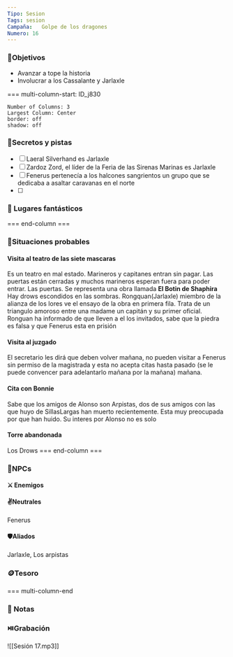 ```yaml
---
Tipo: Sesion
Tags: sesion
Campaña:   Golpe de los dragones 
Numero: 16
---
```


###  🎯Objetivos
- Avanzar a tope la historia
- Involucrar a los Cassalante y Jarlaxle


=== multi-column-start: ID_j830
```column-settings
Number of Columns: 3
Largest Column: Center
border: off
shadow: off
```
### 🔐Secretos y pistas
- [ ]  Laeral Silverhand es Jarlaxle
- [ ] Zardoz Zord, el líder de la Feria de las Sirenas Marinas es Jarlaxle
- [ ] Fenerus pertenecía a los halcones sangrientos un grupo que se dedicaba a asaltar caravanas en el norte
- [ ] 

### 🗾 Lugares fantásticos

=== end-column ===


### 🎥Situaciones probables

#### Visita al teatro de las siete mascaras
Es un teatro en mal estado. Marineros y capitanes entran sin pagar. Las puertas están cerradas y muchos marineros esperan fuera para poder entrar. Las puertas. Se representa una obra llamada **El Botin de Shaphira**
Hay drows escondidos en las sombras.
Rongquan(Jarlaxle) miembro de la alianza de los lores ve el ensayo de la obra en primera fila. Trata de un triangulo amoroso entre una madame un capitán y su primer oficial.
Ronguan ha informado de que lleven a el los invitados, sabe que la piedra es falsa y que Fenerus esta en prisión
#### Visita al juzgado
El secretario les dirá que deben volver mañana, no pueden visitar a Fenerus sin permiso de la magistrada y esta no acepta citas hasta pasado (se le puede convencer para adelantarlo mañana por la mañana) mañana.
#### Cita con Bonnie
Sabe que los amigos de Alonso son Arpistas, dos de sus amigos con las que huyo de SillasLargas han muerto recientemente. Esta muy preocupada por que han huido. Su interes por Alonso no es solo
#### Torre abandonada
Los Drows
=== end-column ===
### 👤NPCs
#### ⚔️ Enemigos

#### ✌️Neutrales
Fenerus
#### 🛡️Aliados
Jarlaxle, Los arpistas
### 🪙Tesoro

=== multi-column-end

### 📝 Notas


###  ⏯️Grabación
 ![[Sesión 17.mp3]]
 